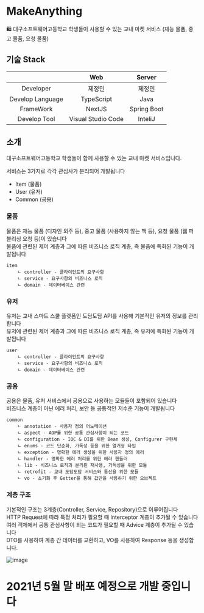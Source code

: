 # MakeAnything
🛍 대구소프트웨어고등학교 학생들이 사용할 수 있는 교내 마켓 서비스 (재능 물품, 중고 물품, 요청 물품)

## 기술 Stack
|                      | Web     | Server        | 
|:--------------------:|:---------------:|:------------------:|
| Developer | 제정민 | 제정민       | 
| Develop Language | TypeScript | Java | 
| FrameWork | NextJS | Spring Boot |
| Develop Tool     | Visual Studio Code  | InteliJ | 

## 소개

대구소프트웨어고등학교 학생들이 함께 사용할 수 있는 교내 마켓 서비스입니다.

서비스는 3가지로 각각 관심사가 분리되어 개발됩니다
- Item (물품) 
- User (유저)
- Common (공용)

### 물품  
물품은 재능 물품 (디자인 외주 등), 중고 물품 (사용하지 않는 책 등), 요청 물품 (웹 퍼블리싱 요청 등)이 있습니다<br>
물품에 관련된 제어 계층과 그에 따른 비즈니스 로직 계층, 즉 물품에 특화된 기능이 개발됩니다<br>

```
item
    ㄴ controller - 클라이언트의 요구사항
    ㄴ service - 요구사항의 비즈니스 로직
    ㄴ domain - 데이터베이스 관련 
```

### 유저
유저는 교내 스마트 스쿨 플랫폼인 도담도담 API를 사용해 기본적인 유저의 정보를 관리합니다<br>
유저에 관련된 제어 계층과 그에 따른 비즈니스 로직 계층, 즉 유저에 특화된 기능이 개발됩니다<br>

```
user
    ㄴ controller - 클라이언트의 요구사항
    ㄴ service - 요구사항의 비즈니스 로직
    ㄴ domain - 데이터베이스 관련 
```

### 공용 
공용은 물품, 유저 서비스에서 공용으로 사용하는 모듈들이 포함되어 있습니다<br>
비즈니스 계층이 아닌 에러 처리, 보안 등 공통적인 저수준 기능이 개발됩니다<br>

```
common
    ㄴ annotation - 사용자 정의 어노테이션
    ㄴ aspect - AOP를 위한 공통 관심사항이 되는 코드
    ㄴ configuration - IOC & DI를 위한 Bean 생성, Configurer 구현체
    ㄴ enums - 코드 단순화, 가독성 등을 위한 열거형 타입 
    ㄴ exception - 명확한 에러 생성을 위한 사용자 정의 에러  
    ㄴ handler - 명확한 에러 처리를 위한 에러 핸들러 
    ㄴ lib - 비즈니스 로직과 분리된 재사용, 가독성을 위한 모듈
    ㄴ retrofit - 교내 도담도담 서비스와 통신을 위한 모듈
    ㄴ vo - 초기화 후 Getter을 통해 값만을 사용하기 위한 오브젝트
```


### 계층 구조 
기본적인 구조는 3계층(Controller, Service, Repository)으로 이루어집니다<br>
HTTP Request에 따라 특정 처리가 필요할 때 Interceptor 계층이 추가될 수 있습니다<br>
여러 객체에서 공통 관심사항이 되는 코드가 필요할 때 Advice 계층이 추가될 수 있습니다<br>
DTO를 사용하여 계층 간 데이터를 교환하고, VO를 사용하여 Response 등을 생성합니다.

![image](https://user-images.githubusercontent.com/52072077/115644019-cc010300-a358-11eb-994f-f4c773d169a8.png)

# 2021년 5월 말 배포 예정으로 개발 중입니다 
